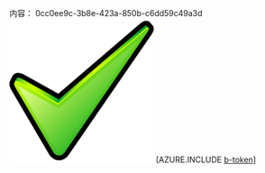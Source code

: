 内容： 0cc0ee9c-3b8e-423a-850b-c6dd59c49a3d![图像](9990d51f-dc2c-4404-a09a-71afd6e1048d.png)
[AZURE.INCLUDE [b-token](0608ed7c-65f8-4014-8a6c-dcc0a2c5bc27.md)]
